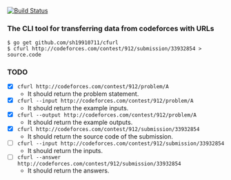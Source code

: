 [![Build Status](https://travis-ci.org/sh19910711/cfurl.svg?branch=master)](https://travis-ci.org/sh19910711/cfurl)

### The CLI tool for transferring data from codeforces with URLs

```
$ go get github.com/sh19910711/cfurl
$ cfurl http://codeforces.com/contest/912/submission/33932854 > source.code
```

### TODO

- [x] `cfurl http://codeforces.com/contest/912/problem/A`
	- It should return the problem statement.
- [x] `cfurl --input http://codeforces.com/contest/912/problem/A`
	- It should return the example inputs.
- [x] `cfurl --output http://codeforces.com/contest/912/problem/A`
	- It should return the example outputs.
- [x] `cfurl http://codeforces.com/contest/912/submission/33932854`
	- It should return the source code of the submission.
- [ ] `cfurl --input http://codeforces.com/contest/912/submission/33932854`
	- It should return the inputs.
- [ ] `cfurl --answer http://codeforces.com/contest/912/submission/33932854`
	- It should return the answers.
